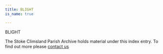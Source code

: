 ```yaml
---
title: BLIGHT
is_name: true

---
```


BLIGHT 


The Stoke Climsland Parish Archive holds material under this index entry. To find out more please [contact us](/contact/)

